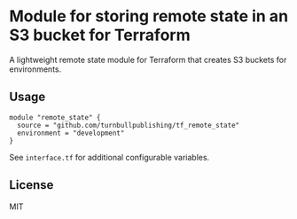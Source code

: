 # Module for storing remote state in an S3 bucket for Terraform

A lightweight remote state module for Terraform that creates S3
buckets for environments.

## Usage

```hcl
module "remote_state" {
  source = "github.com/turnbullpublishing/tf_remote_state"
  environment = "development"
}
```

See `interface.tf` for additional configurable variables.

## License

MIT